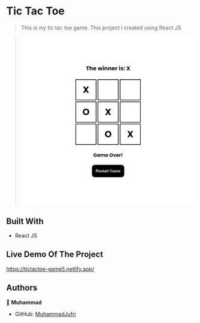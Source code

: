 # Tic Tac Toe

> This is my tic tac toe game. This project I created using React JS

> ![screenshot](screenshot.png)

## Built With

- React JS

## Live Demo Of The Project

https://tictactoe-game5.netlify.app/

## Authors

👤 **Muhammad**

- GitHub: [MuhammadJufri](https://github.com/MuhammadJufri)
